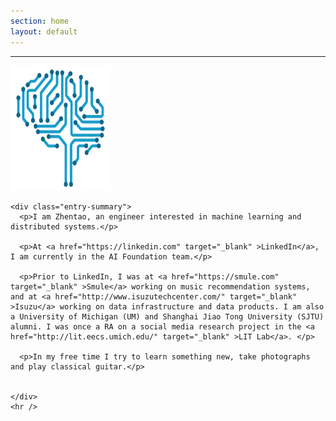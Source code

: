 ```yaml
---
section: home
layout: default
---
```


<div class="hfeed">
  <hr />
  <div class="hentry post no-border">
    <img src="/images/contents/NN.png" alt="Zhentao Xu" class="archive-thumbnail home-thumbnail" width="160" height="200" />

    <div class="entry-summary">
      <p>I am Zhentao, an engineer interested in machine learning and distributed systems.</p>

      <p>At <a href="https://linkedin.com" target="_blank" >LinkedIn</a>, I am currently in the AI Foundation team.</p>

      <p>Prior to LinkedIn, I was at <a href="https://smule.com" target="_blank" >Smule</a> working on music recommendation systems, and at <a href="http://www.isuzutechcenter.com/" target="_blank" >Isuzu</a> working on data infrastructure and data products. I am also a University of Michigan (UM) and Shanghai Jiao Tong University (SJTU) alumni. I was once a RA on a social media research project in the <a href="http://lit.eecs.umich.edu/" target="_blank" >LIT Lab</a>. </p>

      <p>In my free time I try to learn something new, take photographs and play classical guitar.</p>

      
    </div>
    <hr />
  </div>
</div> 
